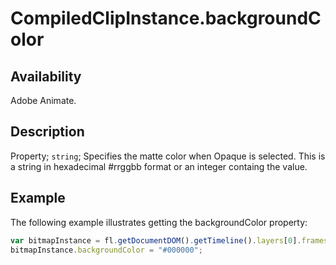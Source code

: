 # CompiledClipInstance.backgroundColor

## Availability

Adobe Animate.

## Description

Property; `string`; Specifies the matte color when Opaque is selected. This is a string in hexadecimal #rrggbb format or an integer containg the value.

## Example

The following example illustrates getting the backgroundColor property:

```javascript
var bitmapInstance = fl.getDocumentDOM().getTimeline().layers[0].frames[0].elements[0];
bitmapInstance.backgroundColor = "#000000";
```
